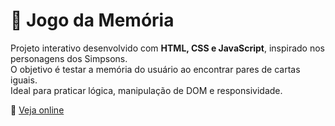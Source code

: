 # 🧩 Jogo da Memória

Projeto interativo desenvolvido com **HTML, CSS e JavaScript**, inspirado nos personagens dos Simpsons.  
O objetivo é testar a memória do usuário ao encontrar pares de cartas iguais.  
Ideal para praticar lógica, manipulação de DOM e responsividade.

🔗 [Veja online](https://eduardo-henriquev.github.io/jogo-da-memoria/)
